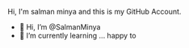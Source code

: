 Hi, I'm salman minya and this is my GitHub Account.

- 👋 Hi, I’m @SalmanMinya
- 🌱 I’m currently learning ...
happy to
<!---
SalmanMinya/SalmanMinya is a ✨ special ✨ repository because its `README.md` (this file) appears on your GitHub profile.
You can click the Preview link to take a look at your changes.
--->
